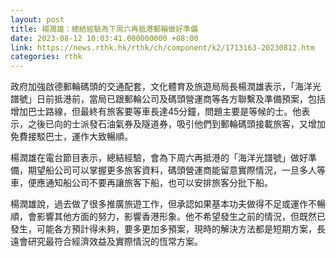```yaml
---
layout: post
title: 楊潤雄：總結經驗為下周六再抵港郵輪做好準備
date: 2023-08-12 10:03:41.000000000 +08:00
link: https://news.rthk.hk/rthk/ch/component/k2/1713163-20230812.htm
categories: rthk
---
```


政府加強啟德郵輪碼頭的交通配套，文化體育及旅遊局局長楊潤雄表示，「海洋光譜號」日前抵港前，當局已跟郵輪公司及碼頭營運商等各方聯繫及準備預案，包括增加巴士路線，但最終有旅客要等車長達45分鐘，問題主要是等候的士。他表示，之後已向的士派發石油氣券及隧道券，吸引他們到郵輪碼頭接載旅客，又增加免費接駁巴士，運作大致暢順。

楊潤雄在電台節目表示，總結經驗，會為下周六再抵港的「海洋光譜號」做好準備，期望船公司可以掌握更多旅客資料，碼頭營運商能留意實際情況，一旦多人等車，便應通知船公司不要再讓旅客下船，也可以安排旅客分批下船。

楊潤雄說，過去做了很多推廣旅遊工作，但承認如果基本功夫做得不足或運作不暢順，會影響其他方面的努力，影響香港形象。他不希望發生之前的情況，但既然已發生，可能各方預計得未夠，要多更加多預案，現時的解決方法都是短期方案，長遠會研究最符合經濟效益及實際情況的恆常方案。
